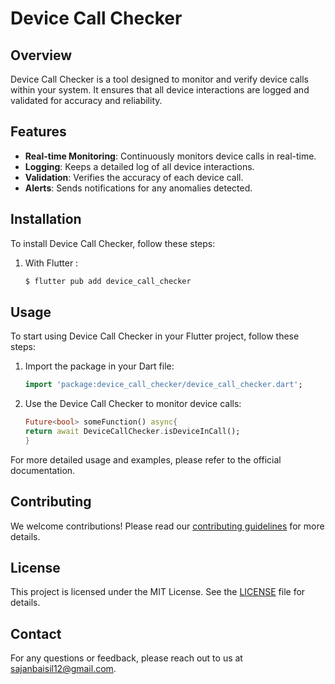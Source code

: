 # Device Call Checker

## Overview

Device Call Checker is a tool designed to monitor and verify device calls within your system. It ensures that all device interactions are logged and validated for accuracy and reliability.

## Features

- **Real-time Monitoring**: Continuously monitors device calls in real-time.
- **Logging**: Keeps a detailed log of all device interactions.
- **Validation**: Verifies the accuracy of each device call.
- **Alerts**: Sends notifications for any anomalies detected.

## Installation
To install Device Call Checker, follow these steps:

1. With Flutter :
    ```bash
    $ flutter pub add device_call_checker
    ```

## Usage

To start using Device Call Checker in your Flutter project, follow these steps:

1. Import the package in your Dart file:
    ```dart
    import 'package:device_call_checker/device_call_checker.dart';
    ```

2. Use the Device Call Checker to monitor device calls:
    ```dart
    Future<bool> someFunction() async{
    return await DeviceCallChecker.isDeviceInCall();
    }
    ```

For more detailed usage and examples, please refer to the official documentation.

## Contributing

We welcome contributions! Please read our [contributing guidelines](CONTRIBUTING.md) for more details.

## License

This project is licensed under the MIT License. See the [LICENSE](LICENSE) file for details.

## Contact

For any questions or feedback, please reach out to us at [sajanbaisil12@gmail.com](mailto:sajanbaisil12@gmail.com).
